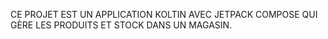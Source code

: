 CE PROJET EST UN APPLICATION KOLTIN AVEC JETPACK COMPOSE QUI GÈRE LES PRODUITS ET STOCK DANS UN MAGASIN.

